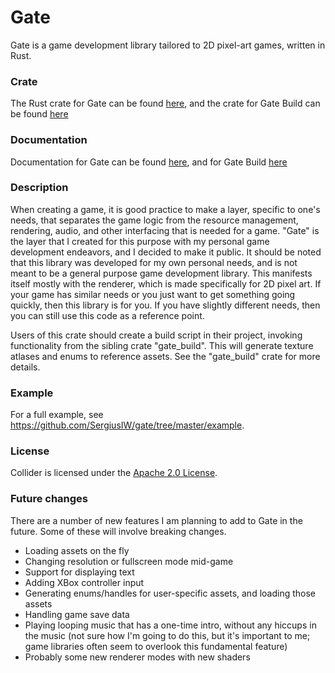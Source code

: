 # Gate
Gate is a game development library tailored to 2D pixel-art games, written in Rust.

### Crate

The Rust crate for Gate can be found [here](https://crates.io/crates/gate),
and the crate for Gate Build can be found [here](https://crates.io/crates/gate_build)

### Documentation

Documentation for Gate can be found [here](https://docs.rs/gate/),
and for Gate Build [here](https://docs.rs/gate_build/)

### Description

When creating a game, it is good practice to make a layer,
specific to one's needs, that separates the
game logic from the resource management, rendering, audio, and other interfacing
that is needed for a game.
"Gate" is the layer that I created for this purpose with my personal game development endeavors,
and I decided to make it public.
It should be noted that this library was developed for my own personal needs,
and is not meant to be a general purpose game development library.
This manifests itself mostly with the renderer, which is made specifically for 2D pixel art.
If your game has similar needs or you just want to get something going quickly,
then this library is for you.
If you have slightly different needs, then you can still use this code as a reference point.

Users of this crate should create a build script in their project,
invoking functionality from the sibling crate "gate_build".
This will generate texture atlases and enums to reference assets.
See the "gate_build" crate for more details.

### Example

For a full example, see <https://github.com/SergiusIW/gate/tree/master/example>.

### License

Collider is licensed under the [Apache 2.0
License](http://www.apache.org/licenses/LICENSE-2.0.html).

### Future changes

There are a number of new features I am planning to add to Gate in the future.
Some of these will involve breaking changes.

* Loading assets on the fly
* Changing resolution or fullscreen mode mid-game
* Support for displaying text
* Adding XBox controller input
* Generating enums/handles for user-specific assets, and loading those assets
* Handling game save data
* Playing looping music that has a one-time intro, without any hiccups in the music
  (not sure how I'm going to do this, but it's important to me;
  game libraries often seem to overlook this fundamental feature)
* Probably some new renderer modes with new shaders
